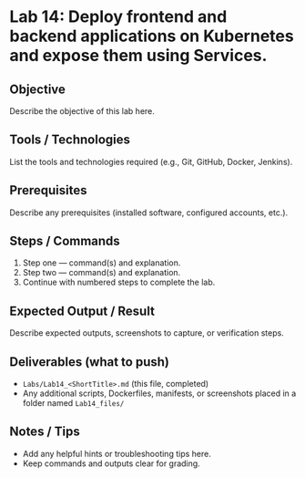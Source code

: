 # Lab 14: Deploy frontend and backend applications on Kubernetes and expose them using Services.

## Objective
Describe the objective of this lab here.

## Tools / Technologies
List the tools and technologies required (e.g., Git, GitHub, Docker, Jenkins).

## Prerequisites
Describe any prerequisites (installed software, configured accounts, etc.).

## Steps / Commands
1. Step one — command(s) and explanation.
2. Step two — command(s) and explanation.
3. Continue with numbered steps to complete the lab.

## Expected Output / Result
Describe expected outputs, screenshots to capture, or verification steps.

## Deliverables (what to push)
- `Labs/Lab14_<ShortTitle>.md` (this file, completed)
- Any additional scripts, Dockerfiles, manifests, or screenshots placed in a folder named `Lab14_files/`

## Notes / Tips
- Add any helpful hints or troubleshooting tips here.
- Keep commands and outputs clear for grading.

